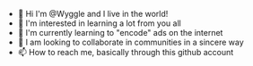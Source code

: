 - 👋 Hi I'm @Wyggle and I live in the world!
- 👀 I'm interested in learning a lot from you all
- 🌱 I'm currently learning to "encode" ads on the internet
- 💞️ I am looking to collaborate in communities in a sincere way
- 📫 How to reach me, basically through this github account
<!---
Wyggle/Wyggle is a ✨ special ✨ repository because its `README.md` (this file) appears on your GitHub profile.
You can click the Preview link to take a look at your changes.
--->
